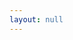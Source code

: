 ```yaml
---
layout: null
---
```

<body onload="callGoogleScript();">
<script>
function callGoogleScript() {

	var url = "https://script.google.com/macros/s/AKfycbwQt4QiNTg8RjaAVd4KHZ_yClTbzgrvF34FZIIgEmIb8yGSHn8/exec?callback=loadData&id=1vsGEAbtDMvbURAUq-pio2O2oYaX-i76hjOPYNX4KwMk&sheet=Sheet1&num="+ getURLParameter("num");
// Make an AJAX call to Google Script
var request = jQuery.ajax({
      crossDomain: true,
      url: url,
      method: "GET",
      dataType: "jsonp"
    });
  }
 
 // print the returned data from jsonp
  function loadData(e) {
  //console.log(e);
  try {
  var rows= e;
         for (var i = 1; i < rows.length; i++) {
	 if (Array.isArray(rows[i])){
          for (var p = 0; p < rows[i].length; p++) { 
         $("#main").append(rows[i][p]+"<br>");
        	  }
	}else{
	//display everything
	  $("#main").append(rows[i]+"<br>");
	}
	  }
	}catch(err) {
        $("#main").append("No such id. "+ err);
	}
}
  </script>
<script src="https://ajax.googleapis.com/ajax/libs/jquery/3.3.1/jquery.min.js"></script>
<div id="main"></div>
<script>
function getURLParameter(name) {
    var para= decodeURI((RegExp(name + '=' + '(.+?)(&|$)').exec(location.search)||[,null])[1]);
   console.log("Fetching: "+para);
   return para;
}	
</script>
</body>
